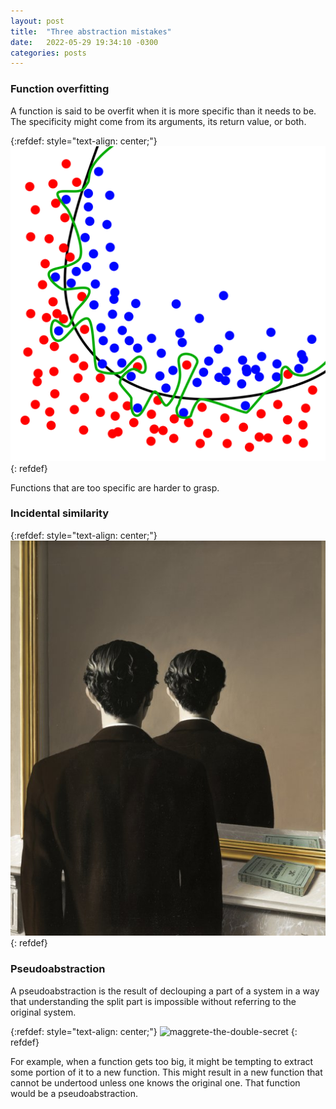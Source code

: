 ```yaml
---
layout: post
title:  "Three abstraction mistakes"
date:   2022-05-29 19:34:10 -0300
categories: posts
---
```


### Function overfitting
A function is said to be overfit when it is more specific than it needs to be.
The specificity might come from its arguments, its return value, or both.

{:refdef: style="text-align: center;"}
![overfitting](/assets/images/overfitting.png)
{: refdef}

Functions that are too specific are harder to grasp.

### Incidental similarity


{:refdef: style="text-align: center;"}
![la-reproduction-interdite](/assets/images/la-reproduction-interdite.jpg)
{: refdef}


### Pseudoabstraction
A pseudoabstraction is the result of declouping a part of a system in a way that understanding the split part is impossible without referring to the original system.

{:refdef: style="text-align: center;"}
![maggrete-the-double-secret](/assets/images/magrette-the-double-secret.png)
{: refdef}



For example, when a function gets too big, it might be tempting to extract some portion of it to a new function.
This might result in a new function that cannot be undertood unless one knows the original one.
That function would be a pseudoabstraction.
